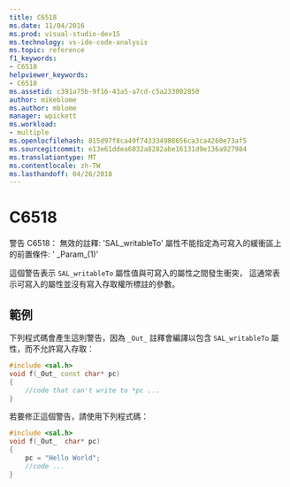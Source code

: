 ```yaml
---
title: C6518
ms.date: 11/04/2016
ms.prod: visual-studio-dev15
ms.technology: vs-ide-code-analysis
ms.topic: reference
f1_keywords:
- C6518
helpviewer_keywords:
- C6518
ms.assetid: c391a75b-9f16-43a5-a7cd-c5a233002850
author: mikeblome
ms.author: mblome
manager: wpickett
ms.workload:
- multiple
ms.openlocfilehash: 815d97f8ca49f743334988656ca3ca4260e73af5
ms.sourcegitcommit: e13e61ddea6032a8282abe16131d9e136a927984
ms.translationtype: MT
ms.contentlocale: zh-TW
ms.lasthandoff: 04/26/2018
---
```

# <a name="c6518"></a>C6518
警告 C6518： 無效的註釋: 'SAL_writableTo' 屬性不能指定為可寫入的緩衝區上的前置條件: ' _Param\_(1)'

 這個警告表示 `SAL_writableTo` 屬性值與可寫入的屬性之間發生衝突， 這通常表示可寫入的屬性並沒有寫入存取權所標註的參數。

## <a name="example"></a>範例
 下列程式碼會產生這則警告，因為 `_Out_` 註釋會編譯以包含 `SAL_writableTo` 屬性，而不允許寫入存取：

```cpp
#include <sal.h>
void f(_Out_ const char* pc)
{
    //code that can't write to *pc ...
}
```

 若要修正這個警告，請使用下列程式碼：

```cpp
#include <sal.h>
void f(_Out_  char* pc)
{
    pc = "Hello World";
    //code ...
}
```
